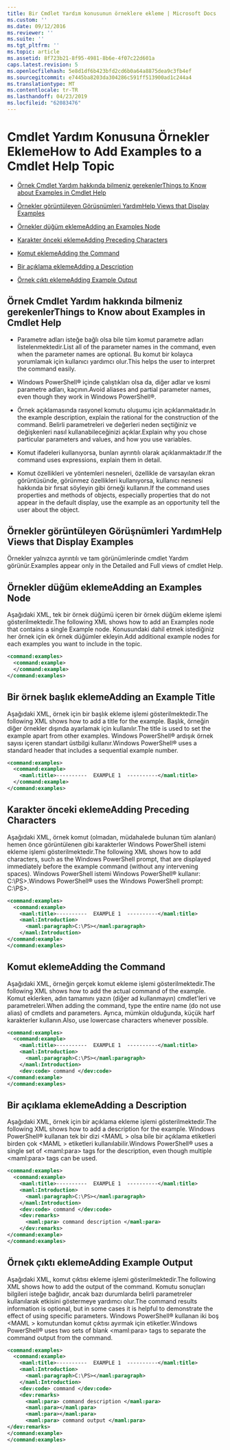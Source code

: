 ```yaml
---
title: Bir Cmdlet Yardım konusunun örneklere ekleme | Microsoft Docs
ms.custom: ''
ms.date: 09/12/2016
ms.reviewer: ''
ms.suite: ''
ms.tgt_pltfrm: ''
ms.topic: article
ms.assetid: 8f723b21-8f95-4981-8b6e-4f07c22d601a
caps.latest.revision: 5
ms.openlocfilehash: 5e8d1df6b423bfd2cd6b0a64a8875dea9c3fb4ef
ms.sourcegitcommit: e7445ba8203da304286c591ff513900ad1c244a4
ms.translationtype: MT
ms.contentlocale: tr-TR
ms.lasthandoff: 04/23/2019
ms.locfileid: "62083476"
---
```

# <a name="how-to-add-examples-to-a-cmdlet-help-topic"></a><span data-ttu-id="58a65-102">Cmdlet Yardım Konusuna Örnekler Ekleme</span><span class="sxs-lookup"><span data-stu-id="58a65-102">How to Add Examples to a Cmdlet Help Topic</span></span>

- [<span data-ttu-id="58a65-103">Örnek Cmdlet Yardım hakkında bilmeniz gerekenler</span><span class="sxs-lookup"><span data-stu-id="58a65-103">Things to Know about Examples in Cmdlet Help</span></span>](#Things-to-Know-about-Examples-in-Cmdlet-Help)

- [<span data-ttu-id="58a65-104">Örnekler görüntüleyen Görüşnümleri Yardım</span><span class="sxs-lookup"><span data-stu-id="58a65-104">Help Views that Display Examples</span></span>](#Help-Views-that-Display-Examples)

- [<span data-ttu-id="58a65-105">Örnekler düğüm ekleme</span><span class="sxs-lookup"><span data-stu-id="58a65-105">Adding an Examples Node</span></span>](#Adding-an-Examples-Node)

- [<span data-ttu-id="58a65-106">Karakter önceki ekleme</span><span class="sxs-lookup"><span data-stu-id="58a65-106">Adding Preceding Characters</span></span>](#Adding-Preceding-Characters)

- [<span data-ttu-id="58a65-107">Komut ekleme</span><span class="sxs-lookup"><span data-stu-id="58a65-107">Adding the Command</span></span>](#Adding-the-Command)

- [<span data-ttu-id="58a65-108">Bir açıklama ekleme</span><span class="sxs-lookup"><span data-stu-id="58a65-108">Adding a Description</span></span>](#Adding-a-Description)

- [<span data-ttu-id="58a65-109">Örnek çıktı ekleme</span><span class="sxs-lookup"><span data-stu-id="58a65-109">Adding Example Output</span></span>](#Adding-Example-Output)

## <a name="things-to-know-about-examples-in-cmdlet-help"></a><span data-ttu-id="58a65-110">Örnek Cmdlet Yardım hakkında bilmeniz gerekenler</span><span class="sxs-lookup"><span data-stu-id="58a65-110">Things to Know about Examples in Cmdlet Help</span></span>

- <span data-ttu-id="58a65-111">Parametre adları isteğe bağlı olsa bile tüm komut parametre adları listelenmektedir.</span><span class="sxs-lookup"><span data-stu-id="58a65-111">List all of the parameter names in the command, even when the parameter names are optional.</span></span> <span data-ttu-id="58a65-112">Bu komut bir kolayca yorumlamak için kullanıcı yardımcı olur.</span><span class="sxs-lookup"><span data-stu-id="58a65-112">This helps the user to interpret the command easily.</span></span>

- <span data-ttu-id="58a65-113">Windows PowerShell® içinde çalıştıkları olsa da, diğer adlar ve kısmi parametre adları, kaçının.</span><span class="sxs-lookup"><span data-stu-id="58a65-113">Avoid aliases and partial parameter names, even though they work in Windows PowerShell®.</span></span>

- <span data-ttu-id="58a65-114">Örnek açıklamasında rasyonel komutu oluşumu için açıklanmaktadır.</span><span class="sxs-lookup"><span data-stu-id="58a65-114">In the example description, explain the rational for the construction of the command.</span></span> <span data-ttu-id="58a65-115">Belirli parametreleri ve değerleri neden seçtiğiniz ve değişkenleri nasıl kullanabileceğinizi açıklar.</span><span class="sxs-lookup"><span data-stu-id="58a65-115">Explain why you chose particular parameters and values, and how you use variables.</span></span>

- <span data-ttu-id="58a65-116">Komut ifadeleri kullanıyorsa, bunları ayrıntılı olarak açıklanmaktadır.</span><span class="sxs-lookup"><span data-stu-id="58a65-116">If the command uses expressions, explain them in detail.</span></span>

- <span data-ttu-id="58a65-117">Komut özellikleri ve yöntemleri nesneleri, özellikle de varsayılan ekran görüntüsünde, görünmez özellikleri kullanıyorsa, kullanıcı nesnesi hakkında bir fırsat söyleyin gibi örneği kullanın.</span><span class="sxs-lookup"><span data-stu-id="58a65-117">If the command uses properties and methods of objects, especially properties that do not appear in the default display, use the example as an opportunity tell the user about the object.</span></span>

## <a name="help-views-that-display-examples"></a><span data-ttu-id="58a65-118">Örnekler görüntüleyen Görüşnümleri Yardım</span><span class="sxs-lookup"><span data-stu-id="58a65-118">Help Views that Display Examples</span></span>

<span data-ttu-id="58a65-119">Örnekler yalnızca ayrıntılı ve tam görünümlerinde cmdlet Yardım görünür.</span><span class="sxs-lookup"><span data-stu-id="58a65-119">Examples appear only in the Detailed and Full views of cmdlet Help.</span></span>

## <a name="adding-an-examples-node"></a><span data-ttu-id="58a65-120">Örnekler düğüm ekleme</span><span class="sxs-lookup"><span data-stu-id="58a65-120">Adding an Examples Node</span></span>

<span data-ttu-id="58a65-121">Aşağıdaki XML, tek bir örnek düğümü içeren bir örnek düğüm ekleme işlemi gösterilmektedir.</span><span class="sxs-lookup"><span data-stu-id="58a65-121">The following XML shows how to add an Examples node that contains a single Example node.</span></span> <span data-ttu-id="58a65-122">Konusundaki dahil etmek istediğiniz her örnek için ek örnek düğümler ekleyin.</span><span class="sxs-lookup"><span data-stu-id="58a65-122">Add additional example nodes for each examples you want to include in the topic.</span></span>

```xml
<command:examples>
  <command:example>
  </command:example>
</command:examples>
```

## <a name="adding-an-example-title"></a><span data-ttu-id="58a65-123">Bir örnek başlık ekleme</span><span class="sxs-lookup"><span data-stu-id="58a65-123">Adding an Example Title</span></span>

<span data-ttu-id="58a65-124">Aşağıdaki XML, örnek için bir başlık ekleme işlemi gösterilmektedir.</span><span class="sxs-lookup"><span data-stu-id="58a65-124">The following XML shows how to add a title for the example.</span></span> <span data-ttu-id="58a65-125">Başlık, örneğin diğer örnekler dışında ayarlamak için kullanılır.</span><span class="sxs-lookup"><span data-stu-id="58a65-125">The title is used to set the example apart from other examples.</span></span> <span data-ttu-id="58a65-126">Windows PowerShell® ardışık örnek sayısı içeren standart üstbilgi kullanır.</span><span class="sxs-lookup"><span data-stu-id="58a65-126">Windows PowerShell® uses a standard header that includes a sequential example number.</span></span>

```xml
<command:examples>
  <command:example>
    <maml:title>----------  EXAMPLE 1  ----------</maml:title>
  </command:example>
</command:examples>
```

## <a name="adding-preceding-characters"></a><span data-ttu-id="58a65-127">Karakter önceki ekleme</span><span class="sxs-lookup"><span data-stu-id="58a65-127">Adding Preceding Characters</span></span>

<span data-ttu-id="58a65-128">Aşağıdaki XML, örnek komut (olmadan, müdahalede bulunan tüm alanları) hemen önce görüntülenen gibi karakterler Windows PowerShell istemi ekleme işlemi gösterilmektedir.</span><span class="sxs-lookup"><span data-stu-id="58a65-128">The following XML shows how to add characters, such as the Windows PowerShell prompt, that are displayed immediately before the example command (without any intervening spaces).</span></span> <span data-ttu-id="58a65-129">Windows PowerShell istemi Windows PowerShell® kullanır: C:\PS>.</span><span class="sxs-lookup"><span data-stu-id="58a65-129">Windows PowerShell® uses the Windows PowerShell prompt: C:\PS>.</span></span>

```xml
<command:examples>
  <command:example>
    <maml:title>----------  EXAMPLE 1  ----------</maml:title>
    <maml:Introduction>
      <maml:paragraph>C:\PS></maml:paragraph>
    </maml:Introduction>
</command:example>
</command:examples>
```

## <a name="adding-the-command"></a><span data-ttu-id="58a65-130">Komut ekleme</span><span class="sxs-lookup"><span data-stu-id="58a65-130">Adding the Command</span></span>

<span data-ttu-id="58a65-131">Aşağıdaki XML, örneğin gerçek komut ekleme işlemi gösterilmektedir.</span><span class="sxs-lookup"><span data-stu-id="58a65-131">The following XML shows how to add the actual command of the example.</span></span> <span data-ttu-id="58a65-132">Komut eklerken, adın tamamını yazın (diğer ad kullanmayın) cmdlet'leri ve parametreleri.</span><span class="sxs-lookup"><span data-stu-id="58a65-132">When adding the command, type the entire name (do not use alias) of cmdlets and parameters.</span></span> <span data-ttu-id="58a65-133">Ayrıca, mümkün olduğunda, küçük harf karakterler kullanın.</span><span class="sxs-lookup"><span data-stu-id="58a65-133">Also, use lowercase characters whenever possible.</span></span>

```xml
<command:examples>
  <command:example>
    <maml:title>----------  EXAMPLE 1  ----------</maml:title>
    <maml:Introduction>
      <maml:paragraph>C:\PS></maml:paragraph>
    </maml:Introduction>
    <dev:code> command </dev:code>
</command:example>
</command:examples>
```

## <a name="adding-a-description"></a><span data-ttu-id="58a65-134">Bir açıklama ekleme</span><span class="sxs-lookup"><span data-stu-id="58a65-134">Adding a Description</span></span>

<span data-ttu-id="58a65-135">Aşağıdaki XML, örnek için bir açıklama ekleme işlemi gösterilmektedir.</span><span class="sxs-lookup"><span data-stu-id="58a65-135">The following XML shows how to add a description for the example.</span></span> <span data-ttu-id="58a65-136">Windows PowerShell® kullanan tek bir dizi \<MAML > olsa bile bir açıklama etiketleri birden çok \<MAML > etiketleri kullanılabilir.</span><span class="sxs-lookup"><span data-stu-id="58a65-136">Windows PowerShell® uses a single set of \<maml:para> tags for the description, even though multiple \<maml:para> tags can be used.</span></span>

```xml
<command:examples>
  <command:example>
    <maml:title>----------  EXAMPLE 1  ----------</maml:title>
    <maml:Introduction>
      <maml:paragraph>C:\PS></maml:paragraph>
    </maml:Introduction>
    <dev:code> command </dev:code>
    <dev:remarks>
      <maml:para> command description </maml:para>
    </dev:remarks>
</command:example>
</command:examples>
```

## <a name="adding-example-output"></a><span data-ttu-id="58a65-137">Örnek çıktı ekleme</span><span class="sxs-lookup"><span data-stu-id="58a65-137">Adding Example Output</span></span>

<span data-ttu-id="58a65-138">Aşağıdaki XML, komut çıktısı ekleme işlemi gösterilmektedir.</span><span class="sxs-lookup"><span data-stu-id="58a65-138">The following XML shows how to add the output of the command.</span></span> <span data-ttu-id="58a65-139">Komutu sonuçları bilgileri isteğe bağlıdır, ancak bazı durumlarda belirli parametreler kullanılarak etkisini göstermeye yardımcı olur.</span><span class="sxs-lookup"><span data-stu-id="58a65-139">The command results information is optional, but in some cases it is helpful to demonstrate the effect of using specific parameters.</span></span> <span data-ttu-id="58a65-140">Windows PowerShell® kullanan iki boş \<MAML > komutundan komut çıktısı ayırmak için etiketler.</span><span class="sxs-lookup"><span data-stu-id="58a65-140">Windows PowerShell® uses two sets of blank \<maml:para> tags to separate the command output from the command.</span></span>

```xml
<command:examples>
  <command:example>
    <maml:title>----------  EXAMPLE 1  ----------</maml:title>
    <maml:Introduction>
      <maml:paragraph>C:\PS></maml:paragraph>
    </maml:Introduction>
    <dev:code> command </dev:code>
    <dev:remarks>
      <maml:para> command description </maml:para>
      <maml:para></maml:para>
      <maml:para></maml:para>
      <maml:para> command output </maml:para>
</dev:remarks>
</command:example>
</command:examples>
```